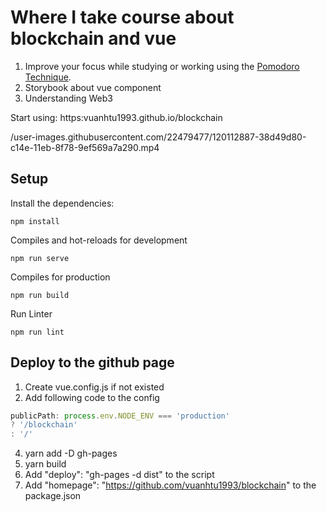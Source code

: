 # Where I take course about blockchain and vue
1. Improve your focus while studying or working using the [Pomodoro Technique](https://en.wikipedia.org/wiki/Pomodoro_Technique#:~:text=The%20Pomodoro%20Technique%20is%20a,length%2C%20separated%20by%20short%20breaks.).
2. Storybook about vue component
3. Understanding Web3

Start using: https:vuanhtu1993.github.io/blockchain

/user-images.githubusercontent.com/22479477/120112887-38d49d80-c14e-11eb-8f78-9ef569a7a290.mp4

## Setup
Install the dependencies:
```
npm install
```

Compiles and hot-reloads for development
```
npm run serve
```

Compiles for production
```
npm run build
```

Run Linter
```
npm run lint
```

## Deploy to the github page
1. Create vue.config.js if not existed
2. Add following code to the config
```javascript
publicPath: process.env.NODE_ENV === 'production'
? '/blockchain'
: '/'
```
4. yarn add -D gh-pages
5. yarn build
6. Add "deploy": "gh-pages -d dist" to the script
3. Add "homepage": "https://github.com/vuanhtu1993/blockchain" to the package.json
